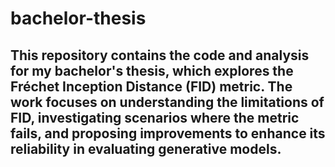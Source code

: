 # bachelor-thesis
This repository contains the code and analysis for my bachelor's thesis, which explores the Fréchet Inception Distance (FID) metric. The work focuses on understanding the limitations of FID, investigating scenarios where the metric fails, and proposing improvements to enhance its reliability in evaluating generative models.
---


